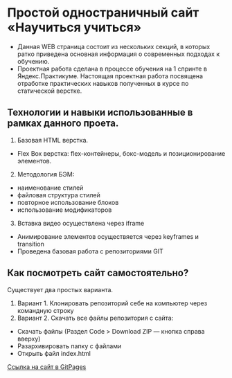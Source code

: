 # Простой одностраничный сайт «Научиться учиться»
- Данная WEB страница состоит из нескольких секций, в которых ратко приведена основная информация о современных подходах к обучению.
- Проектная работа сделана в процессе обучения на 1 спринте в Яндекс.Практикуме. Настоящая проектная работа посвящена отработке практических навыков полученных в курсе по статической верстке.
​
## Технологии и навыки использованные в рамках данного проета.
1. Базовая HTML верстка.
- Flex Box верстка: flex-контейнеры, бокс-модель и позиционирование элементов.
​
2. Методология БЭМ:
- наименование стилей
- файловая структура стилей
- повторное использование блоков
- использование модификаторов
​
3. Вставка видео осуществлена через iframe
- Анимирование элементов осуществяется через keyframes и transition
- Проведена базовая работа с репозиториями GIT
​
## Как посмотреть сайт самостоятельно?
  Существует два простых варианта.
1. Вариант 1. Клонировать репозиторий себе на компьютер через командную строку
2. Вариант 2. Скачать все файлы репозитория с сайта:
- Скачать файлы (Раздел Code > Download ZIP — кнопка справа вверху)
- Разархивировать папку с файлами
- Открыть файл index.html

[Ссылка на сайт в GitPages](https://petrkaskov.github.io/how_to_learn/ )
